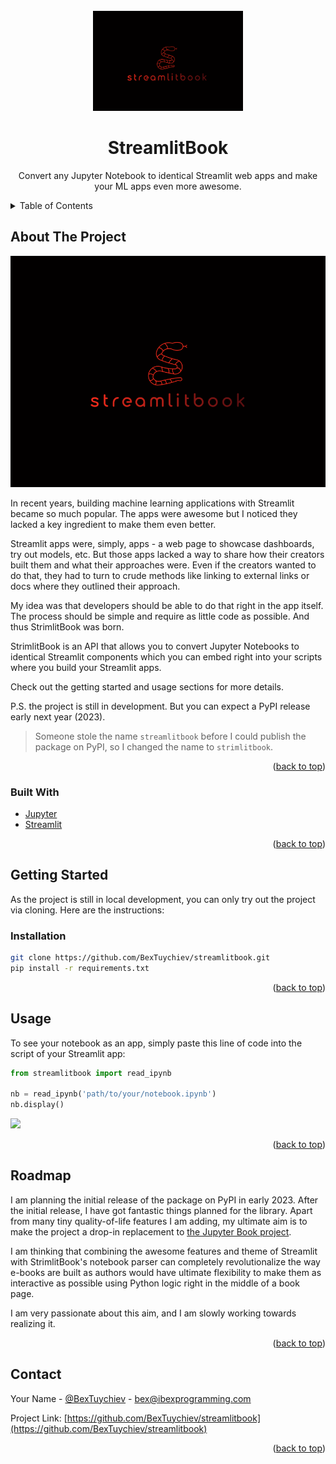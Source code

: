 <div id="top"></div>

<!-- PROJECT LOGO -->
<br />
<div align="center">
  <a href="https://github.com/BexTuychiev/streamlitbook">
    <img src="images/temp_logo.png" alt="Logo" width="240" height="160">
  </a>

<h1 align="center">StreamlitBook</h1>

  <p align="center">
    Convert any Jupyter Notebook to identical Streamlit web apps and make your ML apps even more awesome.
  </p>
</div>



<!-- TABLE OF CONTENTS -->
<details>
  <summary>Table of Contents</summary>
  <ol>
    <li>
      <a href="#about-the-project">About The Project</a>
      <ul>
        <li><a href="#built-with">Built With</a></li>
      </ul>
    </li>
    <li>
      <a href="#getting-started">Getting Started</a>
      <ul>
        <li><a href="#installation">Installation</a></li>
      </ul>
    </li>
    <li><a href="#usage">Usage</a></li>
    <li><a href="#roadmap">Roadmap</a></li>
    <li><a href="#contact">Contact</a></li>
  </ol>
</details>



<!-- ABOUT THE PROJECT -->

## About The Project <small id='about-the-project'></small>

![Product Name Screen Shot](images/temp_banner.png)

In recent years, building machine
learning applications with Streamlit became so much popular. The apps were awesome but
I noticed they lacked a key ingredient to make them even better.

Streamlit apps were, simply, apps - a web page to showcase dashboards, try out models,
etc.
But those apps lacked a way to share how their creators built them and what their
approaches were. Even if the creators wanted to do that, they had to turn to crude methods
like linking to external links or docs where they outlined their approach.

My idea was that developers should be able to do that right in the app itself. The process
should be simple and require as little code as possible. And thus StrimlitBook was born.

StrimlitBook is an API that allows you to convert Jupyter Notebooks to identical
Streamlit components which you can embed right into your scripts where you build your
Streamlit apps.

Check out the getting started and usage sections for more details.

P.S. the project is still in development. But you can expect a PyPI release early next
year (2023).

> Someone stole the name `streamlitbook` before I could publish the package on PyPI, so I changed the name to `strimlitbook`.

<p align="right">(<a href="#top">back to top</a>)</p>

### Built With <small id='built-with'></small>

* [Jupyter](https://jupyter.org/)
* [Streamlit](https://streamlit.io/)

<p align="right">(<a href="#top">back to top</a>)</p>



<!-- GETTING STARTED -->

## Getting Started <small id='getting-started'></small>

As the project is still in local development, you can only try out the project via
cloning. Here are the instructions:

### Installation <small id='installation'></small>

```bash
git clone https://github.com/BexTuychiev/streamlitbook.git
pip install -r requirements.txt
```

<p align="right">(<a href="#top">back to top</a>)</p>

<!-- USAGE EXAMPLES -->

## Usage <small id='usage'></small>

To see your notebook as an app, simply paste this line of code into the script of your
Streamlit app:

```python
from streamlitbook import read_ipynb

nb = read_ipynb('path/to/your/notebook.ipynb')
nb.display()
```

![](images/demo.gif)

<p align="right">(<a href="#top">back to top</a>)</p>



<!-- ROADMAP -->

## Roadmap <small id='roadmap'></small>

I am planning the initial release of the package on PyPI in early 2023.
After the initial release, I have got fantastic things planned for the library. Apart from
many tiny quality-of-life features I am adding, my ultimate aim is to make the project a
drop-in replacement
to [the Jupyter Book project](https://jupyterbook.org/en/stable/intro.html).

I am thinking
that combining the awesome features and theme of Streamlit with StrimlitBook's notebook
parser can completely revolutionalize the way e-books are built as authors would have
ultimate flexibility to make them as interactive as possible using Python logic right in
the middle of a book page.

I am very passionate about this aim, and I am slowly working towards realizing it.
<p align="right">(<a href="#top">back to top</a>)</p>

<!-- CONTACT -->

## Contact <small id='contact'></small>

Your Name - [@BexTuychiev](https://www.linkedin.com/in/bextuychiev/) -
bex@ibexprogramming.com

Project
Link: [https://github.com/BexTuychiev/streamlitbook](https://github.com/BexTuychiev/streamlitbook)

<p align="right">(<a href="#top">back to top</a>)</p>
